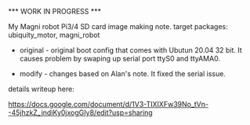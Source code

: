 *** WORK IN PROGRESS ***

My Magni robot Pi3/4 SD card image making note. target packages: ubiquity_motor, magni_robot

* original - original boot config that comes with Ubutun 20.04 32 bit. It causes problem by swaping up serial port ttyS0 and ttyAMA0. 

* modify - changes based on Alan's note. It fixed the serial issue.

details writeup here:

https://docs.google.com/document/d/1V3-TIXIXFw39No_tVn--45jhzkZ_jndiKy0jxogGIy8/edit?usp=sharing

